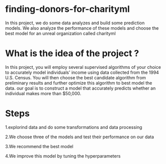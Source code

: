 # finding-donors-for-charityml
In this project, we do some data analyzes and build some prediction models. We also analyze the performance of these models and choose the best model for an unreal organization called charityml

# What is the idea of the project ?

In this project, you will employ several supervised algorithms of your choice to accurately model individuals' income using data collected from the 1994 U.S. Census. You will then choose the best candidate algorithm from preliminary results and further optimize this algorithm to best model the data. our goal is to construct a model that accurately predicts whether an individual makes more than $50,000.

# Steps
1.explorind data and do some transformations and data processing

2.We choose three of the models and test their performance on our data

3.We recommend the best model

4.We improve this model by tuning the hyperparameters

